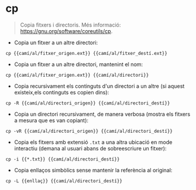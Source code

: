 # cp

> Copia fitxers i directoris.
> Més informació: <https://gnu.org/software/coreutils/cp>.

- Copia un fitxer a un altre directori:

`cp {{camí/al/fitxer_origen.ext}} {{camí/al/fitxer_destí.ext}}`

- Copia un fitxer a un altre directori, mantenint el nom:

`cp {{camí/al/fitxer_origen.ext}} {{camí/al/directori}}`

- Copia recursivament els continguts d'un directori a un altre (si aquest existeix,els continguts es copien dins):

`cp -R {{camí/al/directori_origen}} {{camí/al/directori_destí}}`

- Copia un directori recursivament, de manera verbosa (mostra els fitxers a mesura que es van copiant):

`cp -vR {{camí/al/directori_origen}} {{camí/al/directori_destí}}`

- Copia els fitxers amb extensió `.txt` a una altra ubicació en mode interactiu (demana al usuari abans de sobreescriure un fitxer):

`cp -i {{*.txt}} {{camí/al/directori_destí}}`

- Copia enllaços simbòlics sense mantenir la referència al original:

`cp -L {{enllaç}} {{camí/al/directori_destí}}`
